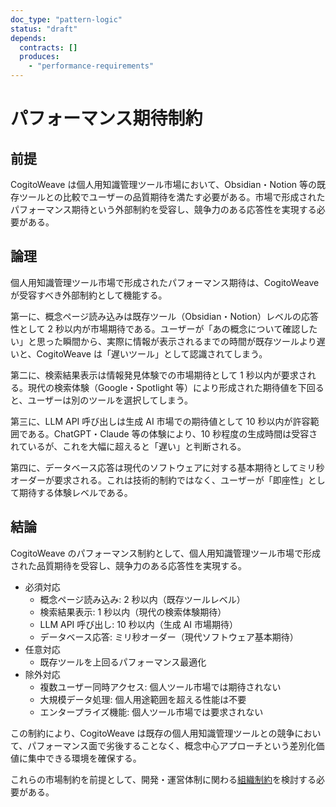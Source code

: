 ```yaml
---
doc_type: "pattern-logic"
status: "draft"
depends:
  contracts: []
  produces:
    - "performance-requirements"
---
```


# パフォーマンス期待制約

## 前提

CogitoWeave は個人用知識管理ツール市場において、Obsidian・Notion 等の既存ツールとの比較でユーザーの品質期待を満たす必要がある。市場で形成されたパフォーマンス期待という外部制約を受容し、競争力のある応答性を実現する必要がある。

## 論理

個人用知識管理ツール市場で形成されたパフォーマンス期待は、CogitoWeave が受容すべき外部制約として機能する。

第一に、概念ページ読み込みは既存ツール（Obsidian・Notion）レベルの応答性として 2 秒以内が市場期待である。ユーザーが「あの概念について確認したい」と思った瞬間から、実際に情報が表示されるまでの時間が既存ツールより遅いと、CogitoWeave は「遅いツール」として認識されてしまう。

第二に、検索結果表示は情報発見体験での市場期待として 1 秒以内が要求される。現代の検索体験（Google・Spotlight 等）により形成された期待値を下回ると、ユーザーは別のツールを選択してしまう。

第三に、LLM API 呼び出しは生成 AI 市場での期待値として 10 秒以内が許容範囲である。ChatGPT・Claude 等の体験により、10 秒程度の生成時間は受容されているが、これを大幅に超えると「遅い」と判断される。

第四に、データベース応答は現代のソフトウェアに対する基本期待としてミリ秒オーダーが要求される。これは技術的制約ではなく、ユーザーが「即座性」として期待する体験レベルである。

## 結論

CogitoWeave のパフォーマンス制約として、個人用知識管理ツール市場で形成された品質期待を受容し、競争力のある応答性を実現する。

<!-- FOUNDATION_BEGIN: performance-requirements -->

- 必須対応
  - 概念ページ読み込み: 2 秒以内（既存ツールレベル）
  - 検索結果表示: 1 秒以内（現代の検索体験期待）
  - LLM API 呼び出し: 10 秒以内（生成 AI 市場期待）
  - データベース応答: ミリ秒オーダー（現代ソフトウェア基本期待）
- 任意対応
  - 既存ツールを上回るパフォーマンス最適化
- 除外対応
  - 複数ユーザー同時アクセス: 個人ツール市場では期待されない
  - 大規模データ処理: 個人用途範囲を超える性能は不要
  - エンタープライズ機能: 個人ツール市場では要求されない

<!-- FOUNDATION_END: performance-requirements -->

この制約により、CogitoWeave は既存の個人用知識管理ツールとの競争において、パフォーマンス面で劣後することなく、概念中心アプローチという差別化価値に集中できる環境を確保する。

これらの市場制約を前提として、開発・運営体制に関わる[組織制約](../04-organizational-capacity/organizational-constraints/README.md)を検討する必要がある。
